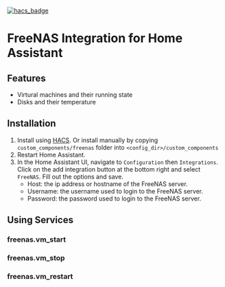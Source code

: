 [![hacs_badge](https://img.shields.io/badge/HACS-Custom-orange.svg)](https://github.com/custom-components/hacs)

# FreeNAS Integration for Home Assistant

## Features

- Virtural machines and their running state
- Disks and their temperature

## Installation

1. Install using [HACS](https://github.com/custom-components/hacs). Or install manually by copying `custom_components/freenas` folder into `<config_dir>/custom_components`
2. Restart Home Assistant.
3. In the Home Assistant UI, navigate to `Configuration` then `Integrations`. Click on the add integration button at the bottom right and select `FreeNAS`. Fill out the options and save.
   - Host: the ip address or hostname of the FreeNAS server.
   - Username: the username used to login to the FreeNAS server.
   - Password: the password used to login to the FreeNAS server.

## Using Services

### freenas.vm_start

### freenas.vm_stop

### freenas.vm_restart